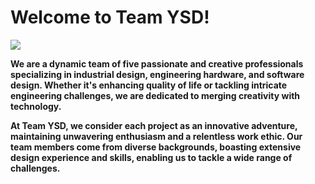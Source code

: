 # Welcome to Team YSD! 

![](https://th.bing.com/th/id/R.e6e70959bca868993c5ec94d4b55ae35?rik=s3F53yxfUclsJA&riu=http%3a%2f%2fpic.qianye88.com%2fpic%2f85a47e937015c180706f57fb729ad40b.jpg&ehk=PI4uotoqi3mJLtwohy%2fee%2bJbpgJpN02cGzEJs0Ik2%2bA%3d&risl=&pid=ImgRaw&r=0)

**We are a dynamic team of five passionate and creative professionals specializing in industrial design, engineering hardware, and software design. Whether it's enhancing quality of life or tackling intricate engineering challenges, we are dedicated to merging creativity with technology.**

**At Team YSD, we consider each project as an innovative adventure, maintaining unwavering enthusiasm and a relentless work ethic. Our team members come from diverse backgrounds, boasting extensive design experience and skills, enabling us to tackle a wide range of challenges.**